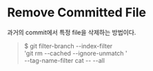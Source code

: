 # Remove Committed File

과거의 commit에서 특정 file을 삭제하는 방법이다.

> $ git filter-branch --index-filter \
>		'git rm --cached --ignore-unmatch ' \
>		--tag-name-filter cat -- --all
